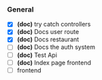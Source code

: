 ### General

- [x] **(doc)** try catch controllers
- [x] **(doc)** Docs user route
- [x] **(doc)** Docs restaurant
- [ ] **(doc)** Docs the auth system
- [ ] **(doc)** Test Api
- [ ] **(doc)** Index page frontend
- [ ] frontend

